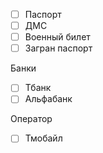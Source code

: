 - [ ] Паспорт
- [ ] ДМС
- [ ] Военный билет
- [ ] Загран паспорт

Банки
- [ ] Тбанк
- [ ] Альфабанк

Оператор
- [ ] Тмобайл

